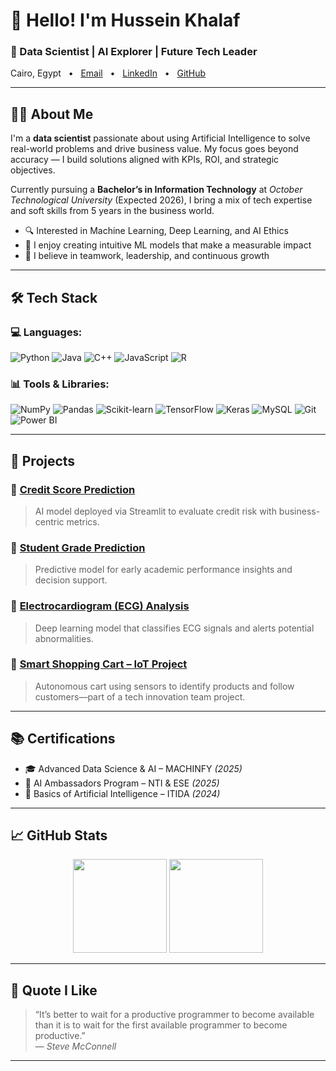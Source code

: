 # 👋 Hello! I'm Hussein Khalaf  
### 🎯 Data Scientist | AI Explorer | Future Tech Leader  
<p align="left">
  Cairo, Egypt &nbsp; • &nbsp; <a href="mailto:husseinkhalafhussein75@gmail.com">Email</a> &nbsp; • &nbsp;
  <a href="https://www.linkedin.com/in/hussein-khalaf-507831265/">LinkedIn</a> &nbsp; • &nbsp;
  <a href="https://github.com/Hussien-khalaf-1974">GitHub</a>
</p>

---

## 🧑‍💻 About Me

I'm a **data scientist** passionate about using Artificial Intelligence to solve real-world problems and drive business value. My focus goes beyond accuracy — I build solutions aligned with KPIs, ROI, and strategic objectives.

Currently pursuing a **Bachelor’s in Information Technology** at *October Technological University* (Expected 2026), I bring a mix of tech expertise and soft skills from 5 years in the business world.

- 🔍 Interested in Machine Learning, Deep Learning, and AI Ethics
- 🧠 I enjoy creating intuitive ML models that make a measurable impact
- 🤝 I believe in teamwork, leadership, and continuous growth

---

## 🛠 Tech Stack

### 💻 Languages:
![Python](https://img.shields.io/badge/Python-3776AB?style=flat&logo=python&logoColor=white)
![Java](https://img.shields.io/badge/Java-007396?style=flat&logo=java&logoColor=white)
![C++](https://img.shields.io/badge/C++-00599C?style=flat&logo=cplusplus&logoColor=white)
![JavaScript](https://img.shields.io/badge/JavaScript-F7DF1E?style=flat&logo=javascript&logoColor=black)
![R](https://img.shields.io/badge/R-276DC3?style=flat&logo=r&logoColor=white)

### 📊 Tools & Libraries:
![NumPy](https://img.shields.io/badge/NumPy-013243?style=flat&logo=numpy&logoColor=white)
![Pandas](https://img.shields.io/badge/Pandas-150458?style=flat&logo=pandas&logoColor=white)
![Scikit-learn](https://img.shields.io/badge/Scikit--learn-F7931E?style=flat&logo=scikit-learn&logoColor=white)
![TensorFlow](https://img.shields.io/badge/TensorFlow-FF6F00?style=flat&logo=tensorflow&logoColor=white)
![Keras](https://img.shields.io/badge/Keras-D00000?style=flat&logo=keras&logoColor=white)
![MySQL](https://img.shields.io/badge/MySQL-4479A1?style=flat&logo=mysql&logoColor=white)
![Git](https://img.shields.io/badge/Git-F05032?style=flat&logo=git&logoColor=white)
![Power BI](https://img.shields.io/badge/PowerBI-F2C811?style=flat&logo=powerbi&logoColor=black)

---

## 📂 Projects

### 🔹 [Credit Score Prediction](#)
> AI model deployed via Streamlit to evaluate credit risk with business-centric metrics.

### 🔹 [Student Grade Prediction](#)
> Predictive model for early academic performance insights and decision support.

### 🔹 [Electrocardiogram (ECG) Analysis](#)
> Deep learning model that classifies ECG signals and alerts potential abnormalities.

### 🔹 [Smart Shopping Cart – IoT Project](#)
> Autonomous cart using sensors to identify products and follow customers—part of a tech innovation team project.

---

## 📚 Certifications

- 🎓 Advanced Data Science & AI – MACHINFY *(2025)*
- 🤖 AI Ambassadors Program – NTI & ESE *(2025)*
- 📘 Basics of Artificial Intelligence – ITIDA *(2024)*

---

## 📈 GitHub Stats

<p align="center">
  <img src="https://github-readme-stats.vercel.app/api?username=Hussien-khalaf-1974&show_icons=true&theme=dark&count_private=true" height="150" />
  <img src="https://github-readme-stats.vercel.app/api/top-langs/?username=Hussien-khalaf-1974&layout=compact&theme=dark" height="150" />
</p>

---

## 💬 Quote I Like
> “It’s better to wait for a productive programmer to become available than it is to wait for the first available programmer to become productive.”  
> — *Steve McConnell*

---

